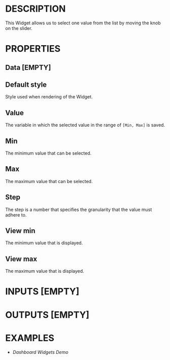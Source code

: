 # DESCRIPTION

This Widget allows us to select one value from the list by moving the knob on the slider.

# PROPERTIES

## Data [EMPTY]


## Default style

Style used when rendering of the Widget.

## Value

The variable in which the selected value in the range of `[Min, Max]` is saved.

## Min

The minimum value that can be selected.

## Max

The maximum value that can be selected.

## Step

The step is a number that specifies the granularity that the value must adhere to.

## View min

The minimum value that is displayed.

## View max

The maximum value that is displayed.

# INPUTS [EMPTY]

# OUTPUTS [EMPTY]

# EXAMPLES

-   _Dashboard Widgets Demo_

